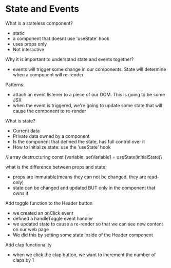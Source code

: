 # State and Events

What is a stateless component? 
- static 
- a component that doesnt use 'useState' hook 
- uses props only 
- Not interactive

Why it is important to understand state and events together?
- events will trigger some change in our components. State will determine when a component will re-render

Patterns: 

- attach an event listener to a piece of our DOM. This is going to be some JSX
- when the event is triggered, we're going to update some state that will cause the component to re-render


What is state?
- Current data
- Private data owned by a component 
- Is the component that defined the state, has full control over it
- How to initialize state: use the 'useState' hook 

// array destructuring 
const [variable, setVariable] = useState(initialState)\


what is the difference between props and state:

- props are immutable(means they can not be changed, they are read-only)
- state can be changed and updated BUT only in the component that owns it



Add toggle function to the Header button

- we created an onClick event
- defined a handleToggle event handler 
- we updated state to cause a re-render so that we can see new content on our web page 
- We did this by setting some state inside of the Header component 


Add clap functionality 

- when we click the clap button, we want to increment the number of claps by 1 